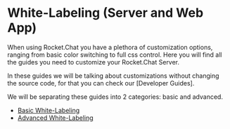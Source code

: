 # White-Labeling \(Server and Web App\)

When using Rocket.Chat you have a plethora of customization options, ranging from basic color switching to full css control. Here you will find all the guides you need to customize your Rocket.Chat Server.

In these guides we will be talking about customizations without changing the source code, for that you can check our \[Developer Guides\].

We will be separating these guides into 2 categories: basic and advanced.

* [Basic White-Labeling](https://docs.rocket.chat/guides/administrator-guides/white-labeling/basic-white-labeling)
* [Advanced White-Labeling](https://docs.rocket.chat/guides/administrator-guides/white-labeling/advanced-white-labeling)

